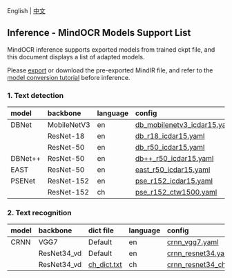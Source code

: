 English | [中文](../../cn/inference/models_list.md)

## Inference - MindOCR Models Support List

MindOCR inference supports exported models from trained ckpt file, and this document displays a list of adapted models.

Please [export](../../../tools/export.py) or download the pre-exported MindIR file, and refer to the
[model conversion tutorial](convert_tutorial.md) before inference.

### 1. Text detection

| model   | backbone    | language | config                                                       |
| :------ | :---------- | :------- | :----------------------------------------------------------- |
| DBNet   | MobileNetV3 | en       | [db_mobilenetv3_icdar15.yaml](../../../configs/det/dbnet/db_mobilenetv3_icdar15.yaml) |
|         | ResNet-18   | en       | [db_r18_icdar15.yaml](../../../configs/det/dbnet/db_r18_icdar15.yaml) |
|         | ResNet-50   | en       | [db_r50_icdar15.yaml](../../../configs/det/dbnet/db_r50_icdar15.yaml) |
| DBNet++ | ResNet-50   | en       | [db++_r50_icdar15.yaml](../../../configs/det/dbnet/db++_r50_icdar15.yaml) |
| EAST    | ResNet-50   | en       | [east_r50_icdar15.yaml](../../../configs/det/east/east_r50_icdar15.yaml) |
| PSENet  | ResNet-152  | en       | [pse_r152_icdar15.yaml](../../../configs/det/psenet/pse_r152_icdar15.yaml) |
|         | ResNet-152  | ch       | [pse_r152_ctw1500.yaml](../../../configs/det/psenet/pse_r152_ctw1500.yaml) |

### 2. Text recognition

| model | backbone    | dict file                                              | language | config                                                       |
| :---- | :---------- | :----------------------------------------------------- | :------- | :----------------------------------------------------------- |
| CRNN  | VGG7        | Default                                                | en       | [crnn_vgg7.yaml](../../../configs/rec/crnn/crnn_vgg7.yaml)   |
|       | ResNet34_vd | Default                                                | en       | [crnn_resnet34.yaml](../../../configs/rec/crnn/crnn_resnet34.yaml) |
|       | ResNet34_vd | [ch_dict.txt](../../../mindocr/utils/dict/ch_dict.txt) | ch       | [crnn_resnet34_ch.yaml](../../../configs/rec/crnn/crnn_resnet34_ch.yaml) |
